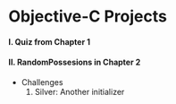 # Objective-C Projects

#### I. Quiz from Chapter 1
#### II. RandomPossesions in Chapter 2
- Challenges
	1) Silver: Another initializer


